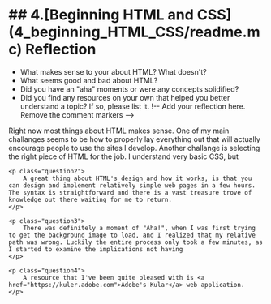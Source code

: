 <h1>## 4.[Beginning HTML and CSS](4_beginning_HTML_CSS/readme.mc) Reflection</h1>

* What makes sense to your about HTML? What doesn't? 
* What seems good and bad about HTML?
* Did you have an "aha" moments or were any concepts solidified?
* Did you find any resources on your own that helped you better understand a topic? If so, please list it.
!-- Add your reflection here. Remove the comment markers -->

<div class="answer">
	<p class="question1">
		Right now most things about HTML makes sense. One of my main challanges seems to be how to properly lay everything out that will actually encourage people to use the sites I develop. Another challange is selecting the right piece of HTML for the job. I understand very basic CSS, but
	</p>

	<p class="question2">
		A great thing about HTML's design and how it works, is that you can design and implement relatively simple web pages in a few hours. The syntax is straightforward and there is a vast treasure trove of knowledge out there waiting for me to return. 
	</p>

	<p class="question3">
		There was definitely a moment of "Aha!", when I was first trying to get the background image to load, and I realized that my relative path was wrong. Luckily the entire process only took a few minutes, as I started to examine the implications not having 
	</p>
	
	<p class="question4">
		A resource that I've been quite pleased with is <a href="https://kuler.adobe.com">Adobe's Kular</a> web application. 
	</p>
</div>

